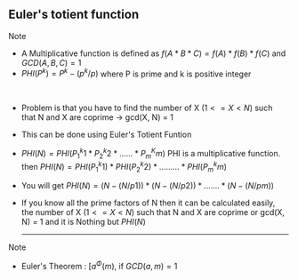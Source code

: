 ## Euler's totient function

> [!NOTE]
> - A Multiplicative function is defined as $f(A * B * C) = f(A) * f(B) * f(C)$ and $GCD(A, B, C) = 1$
> - $PHI(P^k) = P^k - (p^k/p)$ where P is prime and k is positive integer
<br/>

- Problem is that you have to find the number of X $(1 <= X < N)$ such that N and X are coprime -> gcd(X, N) = 1
- This can be done using Euler's Totient Funtion
- $PHI(N) = PHI(P_1^k1 * P_2^k2 * ...... * P_m^Km)$ PHI is a multiplicative function.
  then $PHI(N) = PHI(P_1^k1) * PHI(P_2^k2) * ......... * PHI(P_m^km)$
- You will get $PHI(N) = (N - (N / p1)) * (N - (N / p2)) * ....... * (N  - (N / pm))$
- If you know all the prime factors of N then it can be calculated easily, the number of X $(1 <= X < N)$ such that N and X are coprime or gcd(X, N) = 1 and it is Nothing but $PHI(N)$

  <hr/>

> [!NOTE]
> - Euler's Theorem :  $[a ^ Φ(m) % m == 1]$,  if $GCD(a, m) = 1$
